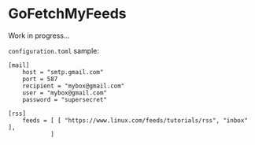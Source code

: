 # GoFetchMyFeeds

Work in progress...

`configuration.toml` sample:
```
[mail]
    host = "smtp.gmail.com"
    port = 587
    recipient = "mybox@gmail.com"
    user = "mybox@gmail.com"
    password = "supersecret"

[rss]
	feeds = [ [ "https://www.linux.com/feeds/tutorials/rss", "inbox" ],
            ]
```
